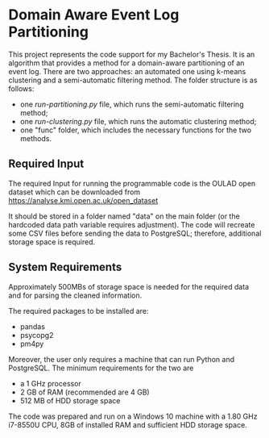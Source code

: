 # Domain Aware Event Log Partitioning

This project represents the code support for my Bachelor's Thesis. It is an algorithm that provides a method for a domain-aware partitioning of an event log. There are two approaches: an automated one using k-means clustering and a semi-automatic filtering method. The folder structure is as follows:
- one *run-partitioning.py* file, which runs the semi-automatic filtering method;
- one *run-clustering.py* file, which runs the automatic clustering method;
- one "func" folder, which includes the necessary functions for the two methods.

## Required Input
The required Input for running the programmable code is the OULAD open dataset which can be downloaded from https://analyse.kmi.open.ac.uk/open_dataset

It should be stored in a folder named "data" on the main folder (or the hardcoded data path variable requires adjustment). The code will recreate some CSV files before sending the data to PostgreSQL; therefore, additional storage space is required.

## System Requirements
Approximately 500MBs of storage space is needed for the required data and for parsing the cleaned information.

The required packages to be installed are:
- pandas
- psycopg2
- pm4py

Moreover, the user only requires a machine that can run Python and PostgreSQL. The minimum requirements for the two are
- a 1 GHz processor
- 2 GB of RAM (recommended are 4 GB)
- 512 MB of HDD storage space

The code was prepared and run on a Windows 10 machine with a 1.80 GHz i7-8550U CPU, 8GB of installed RAM and sufficient HDD storage space.
